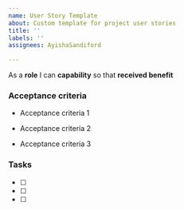 ```yaml
---
name: User Story Template
about: Custom template for project user stories
title: ''
labels: ''
assignees: AyishaSandiford

---
```


As a **role** I can **capability** so that **received benefit**

### Acceptance criteria 

- Acceptance criteria 1

- Acceptance criteria 2

- Acceptance criteria 3

### Tasks

- [ ] 

- [ ] 

- [ ]

